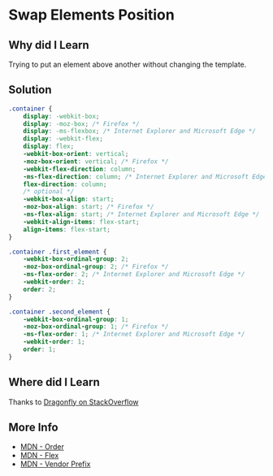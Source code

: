 # Swap Elements Position

## Why did I Learn
Trying to put an element above another without changing the template.

## Solution
```css
.container {
    display: -webkit-box;
    display: -moz-box; /* Firefox */
    display: -ms-flexbox; /* Internet Explorer and Microsoft Edge */
    display: -webkit-flex;
    display: flex;
    -webkit-box-orient: vertical;
    -moz-box-orient: vertical; /* Firefox */
    -webkit-flex-direction: column;
    -ms-flex-direction: column; /* Internet Explorer and Microsoft Edge */
    flex-direction: column;
    /* optional */
    -webkit-box-align: start;
    -moz-box-align: start; /* Firefox */
    -ms-flex-align: start; /* Internet Explorer and Microsoft Edge */
    -webkit-align-items: flex-start;
    align-items: flex-start;
}

.container .first_element {
    -webkit-box-ordinal-group: 2;
    -moz-box-ordinal-group: 2; /* Firefox */
    -ms-flex-order: 2; /* Internet Explorer and Microsoft Edge */
    -webkit-order: 2;
    order: 2;
}

.container .second_element {
    -webkit-box-ordinal-group: 1;
    -moz-box-ordinal-group: 1; /* Firefox */
    -ms-flex-order: 1; /* Internet Explorer and Microsoft Edge */
    -webkit-order: 1;
    order: 1;
}
```

## Where did I Learn
Thanks to [Dragonfly on StackOverflow](https://stackoverflow.com/a/17457335/14076293)

## More Info
- [MDN - Order](https://developer.mozilla.org/en-US/docs/Web/CSS/order)
- [MDN - Flex](https://developer.mozilla.org/en-US/docs/Web/CSS/flex)
- [MDN - Vendor Prefix](https://developer.mozilla.org/en-US/docs/Glossary/Vendor_Prefix)
